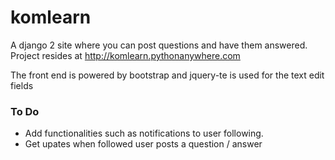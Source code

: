 # komlearn
A django 2 site where you can post questions and have them answered. Project resides at http://komlearn.pythonanywhere.com

The front end is powered by bootstrap and jquery-te is used for the text edit fields

### To Do

- Add functionalities such as notifications to user following.
- Get upates when followed user posts a question / answer
